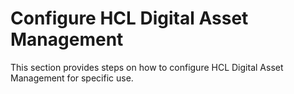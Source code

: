 # Configure HCL Digital Asset Management


This section provides steps on how to configure HCL Digital Asset Management for specific use.



